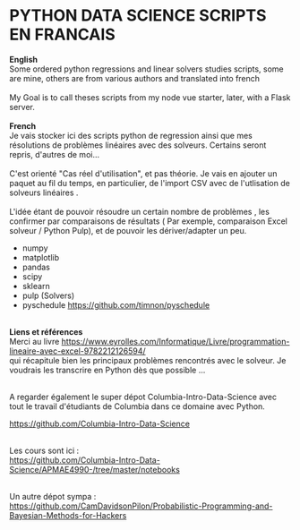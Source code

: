 # PYTHON DATA SCIENCE SCRIPTS EN FRANCAIS
<b>English</b><br>
Some ordered python regressions and linear solvers studies scripts, some are mine, others are from various authors and translated into french <br><br>
My Goal is to call theses scripts from my node vue starter, later, with a Flask server.<br><br>
<b>French</b><br>
Je vais stocker ici des scripts python de regression ainsi que mes résolutions de problèmes linéaires avec des solveurs. Certains seront repris, d'autres de moi...<br><br>
C'est orienté "Cas réel d'utilisation", et pas théorie.
Je vais en ajouter un paquet au fil du temps, en particulier, de l'import CSV avec de l'utlisation de solveurs linéaires .<br><br>
L'idée étant de pouvoir résoudre un certain nombre de problèmes  , les confirmer par comparaisons de résultats ( Par exemple, comparaison Excel solveur / Python Pulp), et de pouvoir les dériver/adapter un peu.

* numpy<br>
* matplotlib<br>
* pandas<br>
* scipy<br>
* sklearn<br>
* pulp (Solvers)<br>
* pyschedule https://github.com/timnon/pyschedule<br><br>



<b>Liens et références</b><br>
Merci au livre https://www.eyrolles.com/Informatique/Livre/programmation-lineaire-avec-excel-9782212126594/<br>
qui récapitule bien les principaux problèmes rencontrés avec le solveur. Je voudrais les transcrire en Python dès que possible ...<br><br>

A regarder également le super dépot Columbia-Intro-Data-Science avec tout le travail d'étudiants de Columbia dans ce domaine avec Python.<br>

https://github.com/Columbia-Intro-Data-Science<br><br>

Les cours sont ici : <br>
https://github.com/Columbia-Intro-Data-Science/APMAE4990-/tree/master/notebooks<br><br>

Un autre dépot sympa :<br>
https://github.com/CamDavidsonPilon/Probabilistic-Programming-and-Bayesian-Methods-for-Hackers<br>
